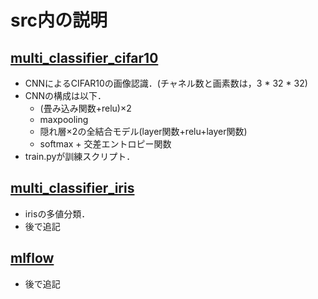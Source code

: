 # src内の説明

## [multi_classifier_cifar10](https://github.com/Renya-Kujirada/pytorch_deeplearning_programming/tree/master/src/multi_classifier_cifar10)
- CNNによるCIFAR10の画像認識．(チャネル数と画素数は，3 * 32 * 32)
- CNNの構成は以下．
  - (畳み込み関数+relu)×2
  - maxpooling
  - 隠れ層×2の全結合モデル(layer関数+relu+layer関数)
  - softmax + 交差エントロピー関数
- train.pyが訓練スクリプト．


## [multi_classifier_iris](https://github.com/Renya-Kujirada/pytorch_deeplearning_programming/tree/master/src/multi_classifier_iris)
- irisの多値分類．
- 後で追記

## [mlflow](https://github.com/Renya-Kujirada/pytorch_deeplearning_programming/tree/master/src/mlflow)
- 後で追記
